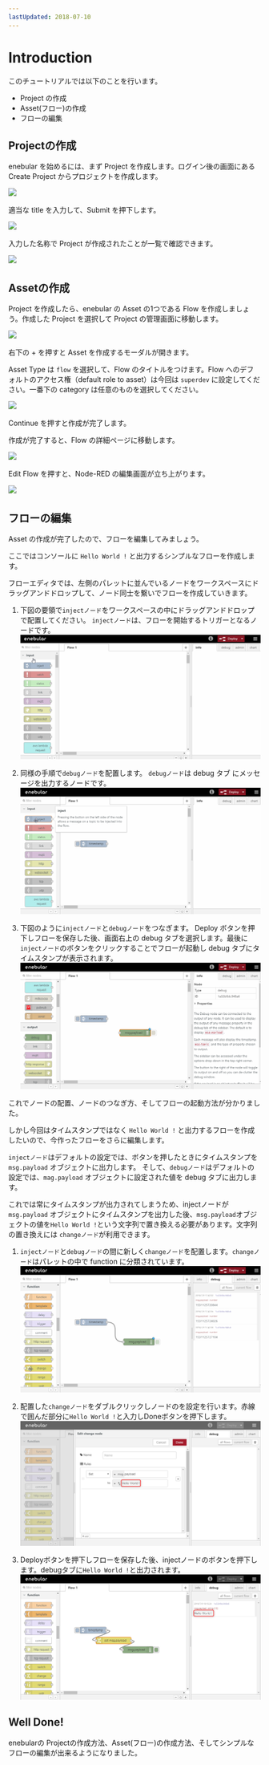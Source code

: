 ```yaml
---
lastUpdated: 2018-07-10
---
```


# Introduction

このチュートリアルでは以下のことを行います。

- Project の作成
- Asset(フロー)の作成
- フローの編集

## Projectの作成

enebular を始めるには、まず Project を作成します。ログイン後の画面にある Create Project からプロジェクトを作成します。

![](https://i.gyazo.com/1e90909b5ecefe56ff1934aa41e5a7b9.png)

適当な title を入力して、Submit を押下します。

![](/_asset/images/enebular-developers-createprojectmodal.png)

入力した名称で Project が作成されたことが一覧で確認できます。

![](https://i.gyazo.com/69a5b817e8681349f45373eb7aead486.png)

## Assetの作成

Project を作成したら、enebular の Asset の1つである Flow を作成しましょう。作成した Project を選択して Project の管理画面に移動します。

![](https://i.gyazo.com/e521afd4d489291aa774fe9429cf3321.png)

右下の + を押すと Asset を作成するモーダルが開きます。

Asset Type は `flow` を選択して、Flow のタイトルをつけます。Flow へのデフォルトのアクセス権（default role to asset）は今回は `superdev` に設定してください。一番下の category は任意のものを選択してください。

![](https://i.gyazo.com/257abde3b17b7d2bab924b2d0ad32ac8.png)

Continue を押すと作成が完了します。

作成が完了すると、Flow の詳細ページに移動します。

![](https://i.gyazo.com/7cb9b53259022696e7cc47e4fa81d89b.png)

Edit Flow を押すと、Node-RED の編集画面が立ち上がります。

![](/_asset/images/enebular-developers-nodered-before.png)

## フローの編集

Asset の作成が完了したので、フローを編集してみましょう。

ここではコンソールに `Hello World !` と出力するシンプルなフローを作成します。

フローエディタでは、左側のパレットに並んでいるノードをワークスペースにドラッグアンドドロップして、ノード同士を繋いでフローを作成していきます。

1. 下図の要領で`injectノード`をワークスペースの中にドラッグアンドドロップで配置してください。
`injectノード`は、フローを開始するトリガーとなるノードです。
![set_inject_node](./../../img/GettingStarted-inject_node.gif)

1. 同様の手順で`debugノード`を配置します。
`debugノード`は debug タブ にメッセージを出力するノードです。
![set_debug_node](./../../img/GettingStarted-debug_node.gif)

1. 下図のように`injectノード`と`debugノード`をつなぎます。
Deploy ボタンを押下しフローを保存した後、画面右上の debug タブを選択します。最後に`injectノード`のボタンをクリックすることでフローが起動し debug タブにタイムスタンプが表示されます。
![connect_nodes](./../../img/GettingStarted-connect_nodes.gif)

これでノードの配置、ノードのつなぎ方、そしてフローの起動方法が分かりました。

しかし今回はタイムスタンプではなく `Hello World !` と出力するフローを作成したいので、今作ったフローをさらに編集します。

`injectノード`はデフォルトの設定では、ボタンを押したときにタイムスタンプを `msg.payload` オブジェクトに出力します。
そして、`debugノード`はデフォルトの設定では、`mag.payload` オブジェクトに設定された値を debug タブに出力します。

これでは常にタイムスタンプが出力されてしまうため、injectノードが `msg.payload` オブジェクトにタイムスタンプを出力した後、`msg.payload`オブジェクトの値を`Hello World !`という文字列で置き換える必要があります。文字列の置き換えには `changeノード`が利用できます。

1. `injectノード`と`debugノード`の間に新しく`changeノード`を配置します。`changeノード`はパレットの中で function に分類されています。
![set_change_node](./../../img/GettingStarted-set_change_node.gif)

1. 配置した`changeノード`をダブルクリックしノードのを設定を行います。赤線で囲んだ部分に`Hello World !`と入力しDoneボタンを押下します。
![change_node_setting](./../../img/GettingStarted-change_node_setting.png)

1. Deployボタンを押下しフローを保存した後、injectノードのボタンを押下します。debugタブに`Hello World !`と出力されます。
![hello_world](./../../img/GettingStarted-hello_world.png)

## Well Done!

enebularの Projectの作成方法、Asset(フロー)の作成方法、そしてシンプルなフローの編集が出来るようになりました。